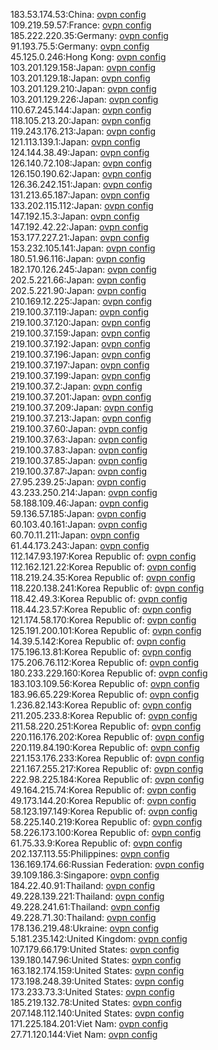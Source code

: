 183.53.174.53:China: [ovpn config](vpn/183_53_174_53.ovpn)  
109.219.59.57:France: [ovpn config](vpn/109_219_59_57.ovpn)  
185.222.220.35:Germany: [ovpn config](vpn/185_222_220_35.ovpn)  
91.193.75.5:Germany: [ovpn config](vpn/91_193_75_5.ovpn)  
45.125.0.246:Hong Kong: [ovpn config](vpn/45_125_0_246.ovpn)  
103.201.129.158:Japan: [ovpn config](vpn/103_201_129_158.ovpn)  
103.201.129.18:Japan: [ovpn config](vpn/103_201_129_18.ovpn)  
103.201.129.210:Japan: [ovpn config](vpn/103_201_129_210.ovpn)  
103.201.129.226:Japan: [ovpn config](vpn/103_201_129_226.ovpn)  
110.67.245.144:Japan: [ovpn config](vpn/110_67_245_144.ovpn)  
118.105.213.20:Japan: [ovpn config](vpn/118_105_213_20.ovpn)  
119.243.176.213:Japan: [ovpn config](vpn/119_243_176_213.ovpn)  
121.113.139.1:Japan: [ovpn config](vpn/121_113_139_1.ovpn)  
124.144.38.49:Japan: [ovpn config](vpn/124_144_38_49.ovpn)  
126.140.72.108:Japan: [ovpn config](vpn/126_140_72_108.ovpn)  
126.150.190.62:Japan: [ovpn config](vpn/126_150_190_62.ovpn)  
126.36.242.151:Japan: [ovpn config](vpn/126_36_242_151.ovpn)  
131.213.65.187:Japan: [ovpn config](vpn/131_213_65_187.ovpn)  
133.202.115.112:Japan: [ovpn config](vpn/133_202_115_112.ovpn)  
147.192.15.3:Japan: [ovpn config](vpn/147_192_15_3.ovpn)  
147.192.42.22:Japan: [ovpn config](vpn/147_192_42_22.ovpn)  
153.177.227.21:Japan: [ovpn config](vpn/153_177_227_21.ovpn)  
153.232.105.141:Japan: [ovpn config](vpn/153_232_105_141.ovpn)  
180.51.96.116:Japan: [ovpn config](vpn/180_51_96_116.ovpn)  
182.170.126.245:Japan: [ovpn config](vpn/182_170_126_245.ovpn)  
202.5.221.66:Japan: [ovpn config](vpn/202_5_221_66.ovpn)  
202.5.221.90:Japan: [ovpn config](vpn/202_5_221_90.ovpn)  
210.169.12.225:Japan: [ovpn config](vpn/210_169_12_225.ovpn)  
219.100.37.119:Japan: [ovpn config](vpn/219_100_37_119.ovpn)  
219.100.37.120:Japan: [ovpn config](vpn/219_100_37_120.ovpn)  
219.100.37.159:Japan: [ovpn config](vpn/219_100_37_159.ovpn)  
219.100.37.192:Japan: [ovpn config](vpn/219_100_37_192.ovpn)  
219.100.37.196:Japan: [ovpn config](vpn/219_100_37_196.ovpn)  
219.100.37.197:Japan: [ovpn config](vpn/219_100_37_197.ovpn)  
219.100.37.199:Japan: [ovpn config](vpn/219_100_37_199.ovpn)  
219.100.37.2:Japan: [ovpn config](vpn/219_100_37_2.ovpn)  
219.100.37.201:Japan: [ovpn config](vpn/219_100_37_201.ovpn)  
219.100.37.209:Japan: [ovpn config](vpn/219_100_37_209.ovpn)  
219.100.37.213:Japan: [ovpn config](vpn/219_100_37_213.ovpn)  
219.100.37.60:Japan: [ovpn config](vpn/219_100_37_60.ovpn)  
219.100.37.63:Japan: [ovpn config](vpn/219_100_37_63.ovpn)  
219.100.37.83:Japan: [ovpn config](vpn/219_100_37_83.ovpn)  
219.100.37.85:Japan: [ovpn config](vpn/219_100_37_85.ovpn)  
219.100.37.87:Japan: [ovpn config](vpn/219_100_37_87.ovpn)  
27.95.239.25:Japan: [ovpn config](vpn/27_95_239_25.ovpn)  
43.233.250.214:Japan: [ovpn config](vpn/43_233_250_214.ovpn)  
58.188.109.46:Japan: [ovpn config](vpn/58_188_109_46.ovpn)  
59.136.57.185:Japan: [ovpn config](vpn/59_136_57_185.ovpn)  
60.103.40.161:Japan: [ovpn config](vpn/60_103_40_161.ovpn)  
60.70.11.211:Japan: [ovpn config](vpn/60_70_11_211.ovpn)  
61.44.173.243:Japan: [ovpn config](vpn/61_44_173_243.ovpn)  
112.147.93.197:Korea Republic of: [ovpn config](vpn/112_147_93_197.ovpn)  
112.162.121.22:Korea Republic of: [ovpn config](vpn/112_162_121_22.ovpn)  
118.219.24.35:Korea Republic of: [ovpn config](vpn/118_219_24_35.ovpn)  
118.220.138.241:Korea Republic of: [ovpn config](vpn/118_220_138_241.ovpn)  
118.42.49.3:Korea Republic of: [ovpn config](vpn/118_42_49_3.ovpn)  
118.44.23.57:Korea Republic of: [ovpn config](vpn/118_44_23_57.ovpn)  
121.174.58.170:Korea Republic of: [ovpn config](vpn/121_174_58_170.ovpn)  
125.191.200.101:Korea Republic of: [ovpn config](vpn/125_191_200_101.ovpn)  
14.39.5.142:Korea Republic of: [ovpn config](vpn/14_39_5_142.ovpn)  
175.196.13.81:Korea Republic of: [ovpn config](vpn/175_196_13_81.ovpn)  
175.206.76.112:Korea Republic of: [ovpn config](vpn/175_206_76_112.ovpn)  
180.233.229.160:Korea Republic of: [ovpn config](vpn/180_233_229_160.ovpn)  
183.103.109.56:Korea Republic of: [ovpn config](vpn/183_103_109_56.ovpn)  
183.96.65.229:Korea Republic of: [ovpn config](vpn/183_96_65_229.ovpn)  
1.236.82.143:Korea Republic of: [ovpn config](vpn/1_236_82_143.ovpn)  
211.205.233.8:Korea Republic of: [ovpn config](vpn/211_205_233_8.ovpn)  
211.58.220.251:Korea Republic of: [ovpn config](vpn/211_58_220_251.ovpn)  
220.116.176.202:Korea Republic of: [ovpn config](vpn/220_116_176_202.ovpn)  
220.119.84.190:Korea Republic of: [ovpn config](vpn/220_119_84_190.ovpn)  
221.153.176.233:Korea Republic of: [ovpn config](vpn/221_153_176_233.ovpn)  
221.167.255.217:Korea Republic of: [ovpn config](vpn/221_167_255_217.ovpn)  
222.98.225.184:Korea Republic of: [ovpn config](vpn/222_98_225_184.ovpn)  
49.164.215.74:Korea Republic of: [ovpn config](vpn/49_164_215_74.ovpn)  
49.173.144.20:Korea Republic of: [ovpn config](vpn/49_173_144_20.ovpn)  
58.123.197.149:Korea Republic of: [ovpn config](vpn/58_123_197_149.ovpn)  
58.225.140.219:Korea Republic of: [ovpn config](vpn/58_225_140_219.ovpn)  
58.226.173.100:Korea Republic of: [ovpn config](vpn/58_226_173_100.ovpn)  
61.75.33.9:Korea Republic of: [ovpn config](vpn/61_75_33_9.ovpn)  
202.137.113.55:Philippines: [ovpn config](vpn/202_137_113_55.ovpn)  
136.169.174.66:Russian Federation: [ovpn config](vpn/136_169_174_66.ovpn)  
39.109.186.3:Singapore: [ovpn config](vpn/39_109_186_3.ovpn)  
184.22.40.91:Thailand: [ovpn config](vpn/184_22_40_91.ovpn)  
49.228.139.221:Thailand: [ovpn config](vpn/49_228_139_221.ovpn)  
49.228.241.61:Thailand: [ovpn config](vpn/49_228_241_61.ovpn)  
49.228.71.30:Thailand: [ovpn config](vpn/49_228_71_30.ovpn)  
178.136.219.48:Ukraine: [ovpn config](vpn/178_136_219_48.ovpn)  
5.181.235.142:United Kingdom: [ovpn config](vpn/5_181_235_142.ovpn)  
107.179.66.179:United States: [ovpn config](vpn/107_179_66_179.ovpn)  
139.180.147.96:United States: [ovpn config](vpn/139_180_147_96.ovpn)  
163.182.174.159:United States: [ovpn config](vpn/163_182_174_159.ovpn)  
173.198.248.39:United States: [ovpn config](vpn/173_198_248_39.ovpn)  
173.233.73.3:United States: [ovpn config](vpn/173_233_73_3.ovpn)  
185.219.132.78:United States: [ovpn config](vpn/185_219_132_78.ovpn)  
207.148.112.140:United States: [ovpn config](vpn/207_148_112_140.ovpn)  
171.225.184.201:Viet Nam: [ovpn config](vpn/171_225_184_201.ovpn)  
27.71.120.144:Viet Nam: [ovpn config](vpn/27_71_120_144.ovpn)  
